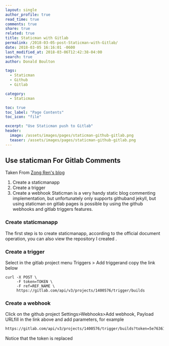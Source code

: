 ```yaml
---
layout: single
author_profile: true
read_time: true
comments: true
share: true
related: true
title: Staticman with Gitlab
permalink: /2018-03-05-post-Staticman-with-Gitlab/
date: 2018-03-05 16:16:01 -0600
last_modified_at: 2018-03-06T12:42:38-04:00
search: true
author: Donald Boulton

tags:
  - Staticman
  - Github
  - Gitlab

category:
  - Staticman

toc: true
toc_label: "Page Contents"
toc_icon: "file"

excerpt: "Use Staticman push to Gitlab"
header:
  image: /assets/images/pages/staticman-github-gitlab.png
  teaser: /assets/images/pages/staticman-github-gitlab.png
---
```


## Use staticman For Gitlab Comments

Taken From [Zong Ren's blog](https://zongren.me/2016/09/23/use-staticman-in-gitlab-pages/#%E5%88%9B%E5%BB%BAstaticmanapp)

1. Create a staticmanapp
2. Create a trigger
3. Create a webhook
Staticman is a very handy static blog commenting implementation, but unfortunately only supports githuband jekyll, but using staticman on gitlab pages is possible by using the github webhooks and gitlab triggers features.

### Create staticmanapp
The first step is to create staticmanapp, according to the official document operation, you can also view the repository I created .

### Create a trigger
Select in the gitlab project menu Triggers > Add triggerand copy the link below
```curl
curl -X POST \
     -F token=TOKEN \
     -F ref=REF_NAME \
     https://gitlab.com/api/v3/projects/1400576/trigger/builds
```
### Create a webhook
Click on the github project Settings>Webhooks>Add webhook, Payload URLfill in the link above and add parameters, for example
```html
https://gitlab.com/api/v3/projects/1400576/trigger/builds?token=5e763611ads5fb89598220414e334b&ref=master
```
Notice that the token is replaced